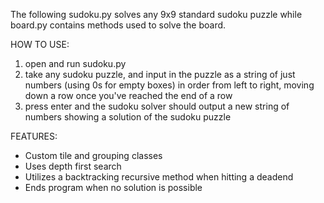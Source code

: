 The following sudoku.py solves any 9x9 standard sudoku puzzle while board.py contains methods used to solve the board.

HOW TO USE:
1. open and run sudoku.py
2. take any sudoku puzzle, and input in the puzzle as a string of just numbers (using 0s for empty boxes) in order from left to right,  moving down a row once you've reached the end of a row
3. press enter and the sudoku solver should output a new string of numbers showing a solution of the sudoku puzzle

FEATURES:
* Custom tile and grouping classes
* Uses depth first search
* Utilizes a backtracking recursive method when hitting a deadend
* Ends program when no solution is possible